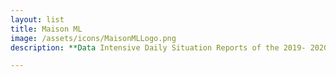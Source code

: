 ```yaml
---
layout: list
title: Maison ML
image: /assets/icons/MaisonMLLogo.png
description: **Data Intensive Daily Situation Reports of the 2019- 2020 COVID-19 Pandemic**. In **Maison ML**, our focus is to provide **data intensive daily reports** on the onset, progression and updates of the **2019- 2020 COVID-19 pandemic**. The reports are updated everyday at 8 PM EST. If you feel this data product could be useful to people you know, please feel free to share. If you would like additional metrics added to this report or would like further features added to this product, please send out a mail to dhivyaravindran@gmail.com. Without further adieu, let’s jump into the reports posted below:

---
```

